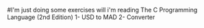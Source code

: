 #I'm just doing some exercises will i'm reading The C Programming Language (2nd Edition)
1- USD to MAD
2- Converter
